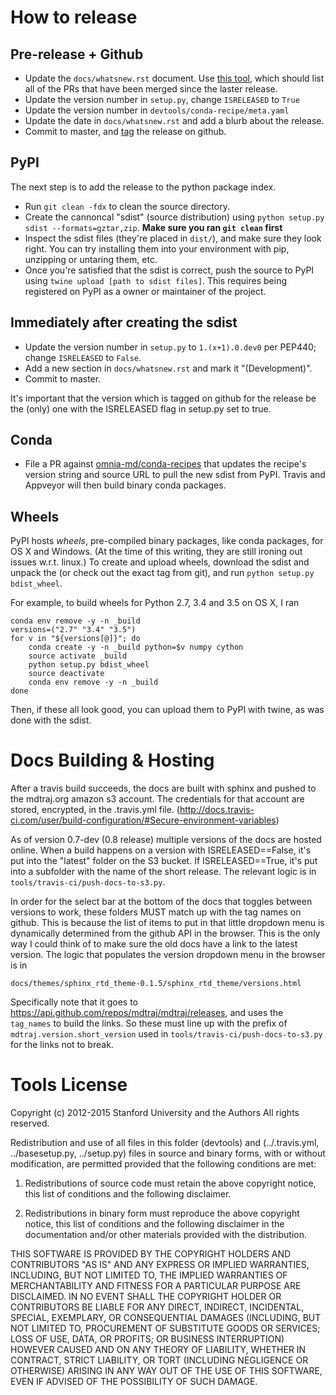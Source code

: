 How to release
===================

Pre-release + Github
--------------------
- Update the `docs/whatsnew.rst` document. Use [this tool](https://github.com/rmcgibbo/gh-util),
  which should list all of the PRs that have been merged since the laster release.
- Update the version number in `setup.py`, change `ISRELEASED` to `True`
- Update the version number in `devtools/conda-recipe/meta.yaml`
- Update the date in `docs/whatsnew.rst` and add a blurb about the release.
- Commit to master, and [tag](https://github.com/mdtraj/mdtraj/releases) the
  release on github.

PyPI
----
The next step is to add the release to the python package index.

- Run `git clean -fdx` to clean the source directory.
- Create the cannoncal "sdist" (source distribution) using `python setup.py sdist --formats=gztar,zip`. **Make sure you ran `git clean` first**
- Inspect the sdist files (they're placed in `dist/`), and make sure they look right.
  You can try installing them into your environment with pip, unzipping or untaring them, etc.
- Once you're satisfied that the sdist is correct, push the source to PyPI using
  `twine upload [path to sdist files]`. This requires being registered on PyPI as a owner or maintainer
  of the project.

Immediately after creating the sdist
------------------------------------
- Update the version number in `setup.py` to `1.(x+1).0.dev0` per PEP440;
  change `ISRELEASED` to `False`.
- Add a new section in `docs/whatsnew.rst` and mark it "(Development)".
- Commit to master.

It's important that the version which is tagged on github for the release be
the (only) one with the ISRELEASED flag in setup.py set to true.

Conda
-----
- File a PR against [omnia-md/conda-recipes](https://github.com/omnia-md/conda-recipes) that
  updates the recipe's version string and source URL to pull the new sdist from PyPI. Travis
  and Appveyor will then build binary conda packages.

Wheels
------
PyPI hosts *wheels*, pre-compiled binary packages, like conda packages, for OS X and
Windows. (At the time of this writing, they are still ironing out issues w.r.t.
linux.) To create and upload wheels, download the sdist and unpack the (or check out
the exact tag from git), and run `python setup.py bdist_wheel`.

For example, to build wheels for Python 2.7, 3.4 and 3.5 on OS X, I ran
```
conda env remove -y -n _build
versions=("2.7" "3.4" "3.5")
for v in "${versions[@]}"; do
    conda create -y -n _build python=$v numpy cython
    source activate _build
    python setup.py bdist_wheel
    source deactivate
    conda env remove -y -n _build
done
```
Then, if these all look good, you can upload them to PyPI with twine, as was done with the
sdist.


Docs Building & Hosting
=======================

After a travis build succeeds, the docs are built with sphinx and pushed to
the mdtraj.org amazon s3 account. The credentials for that account are stored,
encrypted, in the .travis.yml file.
(http://docs.travis-ci.com/user/build-configuration/#Secure-environment-variables)

As of version 0.7-dev (0.8 release) multiple versions of the docs are hosted
online. When a build happens on a version with ISRELEASED==False, it's put into
the "latest" folder on the S3 bucket. If ISRELEASED==True, it's put into a
subfolder with the name of the short release. The relevant logic is in
`tools/travis-ci/push-docs-to-s3.py`.

In order for the select bar at the bottom of the docs that toggles between
versions to work, these folders MUST match up with the tag names on github.
This is because the list of items to put in that little dropdown menu is
dynamically determined from the github API in the browser. This is the only
way I could think of to make sure the old docs have a link to the latest
version. The logic that populates the version dropdown menu in the browser is in

`docs/themes/sphinx_rtd_theme-0.1.5/sphinx_rtd_theme/versions.html`

Specifically note that it goes to https://api.github.com/repos/mdtraj/mdtraj/releases,
and uses the `tag_names` to build the links. So these must line up with the
prefix of `mdtraj.version.short_version` used in `tools/travis-ci/push-docs-to-s3.py`
for the links not to break.

Tools License
=============
Copyright (c) 2012-2015 Stanford University and the Authors
All rights reserved.

Redistribution and use of all files in this folder (devtools) and (../.travis.yml,
../basesetup.py, ../setup.py) files in source and binary forms, with or without modification,
are permitted provided that the following conditions are met:

1. Redistributions of source code must retain the above copyright notice, this
list of conditions and the following disclaimer.

2. Redistributions in binary form must reproduce the above copyright notice,
this list of conditions and the following disclaimer in the documentation
and/or other materials provided with the distribution.

THIS SOFTWARE IS PROVIDED BY THE COPYRIGHT HOLDERS AND CONTRIBUTORS "AS IS" AND
ANY EXPRESS OR IMPLIED WARRANTIES, INCLUDING, BUT NOT LIMITED TO, THE IMPLIED
WARRANTIES OF MERCHANTABILITY AND FITNESS FOR A PARTICULAR PURPOSE ARE
DISCLAIMED. IN NO EVENT SHALL THE COPYRIGHT HOLDER OR CONTRIBUTORS BE LIABLE
FOR ANY DIRECT, INDIRECT, INCIDENTAL, SPECIAL, EXEMPLARY, OR CONSEQUENTIAL
DAMAGES (INCLUDING, BUT NOT LIMITED TO, PROCUREMENT OF SUBSTITUTE GOODS OR
SERVICES; LOSS OF USE, DATA, OR PROFITS; OR BUSINESS INTERRUPTION) HOWEVER
CAUSED AND ON ANY THEORY OF LIABILITY, WHETHER IN CONTRACT, STRICT LIABILITY,
OR TORT (INCLUDING NEGLIGENCE OR OTHERWISE) ARISING IN ANY WAY OUT OF THE USE
OF THIS SOFTWARE, EVEN IF ADVISED OF THE POSSIBILITY OF SUCH DAMAGE.
